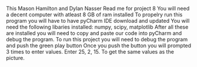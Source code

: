 This Mason Hamilton and Dylan Nasser Read me for project 8
You will need a decent computer with atleast 8 GB of ram installed 
To propelry run this program you will have to have pyCharm IDE download and updated
You will need the following libaries installed: numpy, scipy, matplotlib
After all these are installed you will need to copy and paste our code into pyCharm and debug the program.
To run this project you will need to debug the program and push the green play button
Once you push the button you will prompted 3 times to enter values.
Enter 25, 2, 15. To get the same values as the picture.
